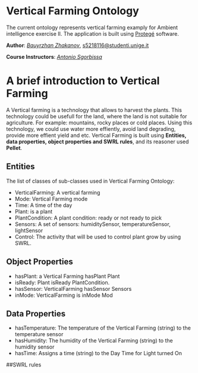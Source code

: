 # Vertical Farming Ontology
The current ontology represents vertical farming examply for Ambient intelligence exercise II. The application is built using [Protegé](https://protege.stanford.edu/) software. 


**Author**: *[Bauyrzhan Zhakanov](https://github.com/bzwayne)*, [s5218116@studenti.unige.it](s5218116@studenti.unige.it)

**Course Instructors**: *[Antonio Sgorbissa](https://rubrica.unige.it/personale/UkNHWlJp)*


# A brief introduction to Vertical Farming
A Vertical farming is a technology that allows to harvest the plants. This technology could be usefull for the land, where the land is not suitable for agriculture. For example: mountains, rocky places or cold places. Using this technology, we could use water more effiently, avoid land degrading, provide more effient yield and etc. Vertical Farming is built using **Entities, data properties, object properties and SWRL rules**, and its reasoner used **Pellet**.

## Entities
The list of classes of sub-classes used in Vertical Farming Ontology:
  * VerticalFarming: A vertical farming
  * Mode: Vertical Farming mode
  * Time: A time of the day
  * Plant: is a plant
  * PlantCondition: A plant condition: ready or not ready to pick
  * Sensors: A set of sensors: humiditySensor, temperatureSensor, lightSensor
  * Control: The activity that will be used to control plant grow by using SWRL.

<!-- ![image](https://user-images.githubusercontent.com/91313196/205524606-5062736b-6ab4-4b2c-a849-3e295b1579b7.png) -->

## Object Properties
 - hasPlant: a Vertical Farming hasPlant Plant
 - isReady: Plant isReady PlantCondition.
 - hasSensor: VerticalFarming hasSensor Sensors
 - inMode: VerticalFarming is inMode Mod

<!-- ![image](https://user-images.githubusercontent.com/91313196/205525087-76ce391b-155a-411e-86fd-41b3e8168af5.png) -->

## Data Properties 
 * hasTemperature: The temperature of the Vertical Farming (string) to the temperature sensor 
 * hasHumidity: The humidity of the Vertical Farming (string) to the humidity sensor 
 * hasTime: Assigns a time (string) to the Day Time for Light turned On

<!-- ![image](https://user-images.githubusercontent.com/91313196/205525180-f35ed120-fb79-4ee0-aa56-989a9fd3f895.png) -->

##SWRL rules 

<!-- ![image](https://user-images.githubusercontent.com/91313196/205525190-59820b71-7c8d-4572-b299-499b9739e759.png)

    

  



